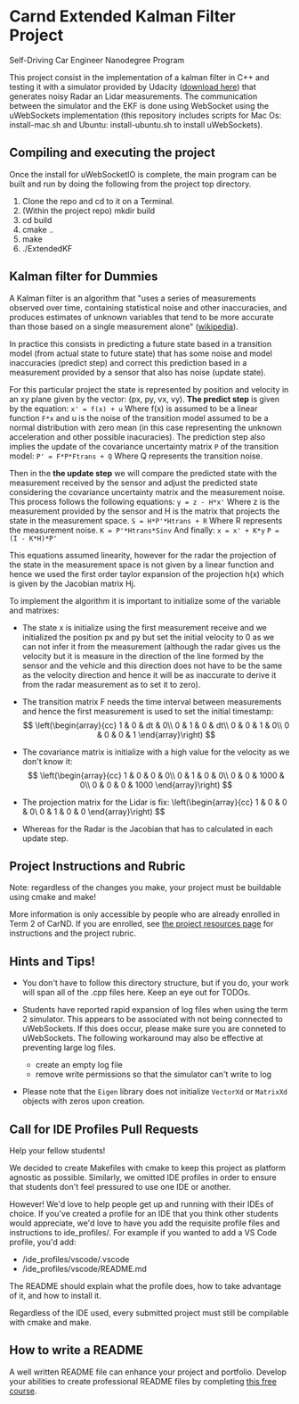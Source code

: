 # Carnd Extended Kalman Filter Project

Self-Driving Car Engineer Nanodegree Program

This project consist in the implementation of a kalman filter in C++ and testing it with a simulator provided by Udacity ([download here](https://github.com/udacity/self-driving-car-sim/releases)) that generates noisy Radar an Lidar measurements. The communication between the simulator and the EKF is done using WebSocket using the uWebSockets implementation (this repository includes scripts for Mac Os: install-mac.sh and Ubuntu: install-ubuntu.sh to install uWebSockets).


## Compiling and executing the project

Once the install for uWebSocketIO is complete, the main program can be built and run by doing the following from the project top directory.

1. Clone the repo and cd to it on a Terminal.
2. (Within the project repo) mkdir build
3. cd build
4. cmake ..
5. make
6. ./ExtendedKF

## Kalman filter for Dummies

A Kalman filter is an algorithm that "uses a series of measurements observed over time, containing statistical noise and other inaccuracies, and produces estimates of unknown variables that tend to be more accurate than those based on a single measurement alone" ([wikipedia](https://en.wikipedia.org/wiki/Kalman_filter)).

In practice this consists in predicting a future state based in a transition model (from actual state to future state) that has some noise and model inaccuracies (predict step) and correct this prediction based in a measurement provided by a sensor that also has noise (update state). 

For this particular project the state is represented by position and velocity in an xy plane given by the vector: (px, py, vx, vy). **The predict step** is given by the equation:
`x' = f(x) + u`
Where f(x) is assumed to be a linear function `F*x` and u is the noise of the transition model assumed to be a normal distribution with zero mean (in this case representing the unknown acceleration and other possible inacuracies).
The prediction step also implies the update of the covariance uncertainty matrix `P` of the transition model:
`P' = F*P*Ftrans + Q`
Where Q represents the transition noise.

Then in the **the update step** we will compare the predicted state with the measurement received by the sensor and adjust the predicted state considering the covariance uncertainty matrix and the measurement noise. This process follows the following equations:
`y = z - H*x'`
Where z is the measurement provided by the sensor and H is the matrix that projects the state in the measurement space.
`S = H*P'*Htrans + R`
Where R represents the measurement noise.
`K = P'*Htrans*Sinv`
And finally:
`x = x' + K*y`
`P = (I - K*H)*P'`

This equations assumed linearity, however for the radar the projection of the state in the measurement space is not given by a linear function and hence we used the first order taylor expansion of the projection h(x) which is given by the Jacobian matrix Hj.

To implement the algorithm it is important to initialize some of the variable and matrixes:
- The state x is initialize using the first measurement receive and we initialized the position px and py but set the initial velocity to 0 as we can not infer it from the measurement (although the radar gives us the velocity but it is measure in the direction of the line formed by the sensor and the vehicle and this direction does not have to be the same as the velocity direction and hence it will be as inaccurate to derive it from the radar measurement as to set it to zero).
- The transition matrix F needs the time interval between measurements and hence the first measurement is used to set the initial timestamp:
$$
\left(\begin{array}{cc} 
1 & 0 & dt & 0\\
0 & 1 & 0 & dt\\
0 & 0 & 1 & 0\\
0 & 0 & 0 & 1
\end{array}\right)
$$

- The covariance matrix is initialize with a high value for the velocity as we don't know it:
$$
\left(\begin{array}{cc} 
1 & 0 & 0 & 0\\
0 & 1 & 0 & 0\\
0 & 0 & 1000 & 0\\
0 & 0 & 0 & 1000
\end{array}\right)
$$

- The projection matrix for the Lidar is fix:
\left(\begin{array}{cc} 
1 & 0 & 0 & 0\\
0 & 1 & 0 & 0
\end{array}\right)
$$

- Whereas for the Radar is the Jacobian that has to calculated in each update step.





## Project Instructions and Rubric

Note: regardless of the changes you make, your project must be buildable using
cmake and make!

More information is only accessible by people who are already enrolled in Term 2
of CarND. If you are enrolled, see [the project resources page](https://classroom.udacity.com/nanodegrees/nd013/parts/40f38239-66b6-46ec-ae68-03afd8a601c8/modules/0949fca6-b379-42af-a919-ee50aa304e6a/lessons/f758c44c-5e40-4e01-93b5-1a82aa4e044f/concepts/382ebfd6-1d55-4487-84a5-b6a5a4ba1e47)
for instructions and the project rubric.

## Hints and Tips!

* You don't have to follow this directory structure, but if you do, your work
  will span all of the .cpp files here. Keep an eye out for TODOs.
* Students have reported rapid expansion of log files when using the term 2 simulator.  This appears to be associated with not being connected to uWebSockets.  If this does occur,  please make sure you are conneted to uWebSockets. The following workaround may also be effective at preventing large log files.

    + create an empty log file
    + remove write permissions so that the simulator can't write to log
 * Please note that the ```Eigen``` library does not initialize ```VectorXd``` or ```MatrixXd``` objects with zeros upon creation.

## Call for IDE Profiles Pull Requests

Help your fellow students!

We decided to create Makefiles with cmake to keep this project as platform
agnostic as possible. Similarly, we omitted IDE profiles in order to ensure
that students don't feel pressured to use one IDE or another.

However! We'd love to help people get up and running with their IDEs of choice.
If you've created a profile for an IDE that you think other students would
appreciate, we'd love to have you add the requisite profile files and
instructions to ide_profiles/. For example if you wanted to add a VS Code
profile, you'd add:

* /ide_profiles/vscode/.vscode
* /ide_profiles/vscode/README.md

The README should explain what the profile does, how to take advantage of it,
and how to install it.

Regardless of the IDE used, every submitted project must
still be compilable with cmake and make.

## How to write a README
A well written README file can enhance your project and portfolio.  Develop your abilities to create professional README files by completing [this free course](https://www.udacity.com/course/writing-readmes--ud777).

